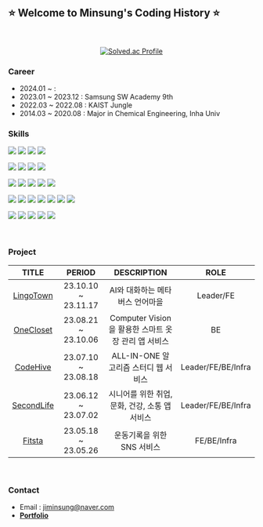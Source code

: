 ## ⭐ Welcome to Minsung's Coding History ⭐

<br/>

<p align="center">
  <a href="https://solved.ac/fluorine/">
    <img src="http://mazassumnida.wtf/api/v2/generate_badge?boj=fluorine" alt="Solved.ac Profile">
  </a>
</p>


### Career
- 2024.01 ~ : 
- 2023.01 ~ 2023.12 : Samsung SW Academy 9th <br/>
- 2022.03 ~ 2022.08 : KAIST Jungle <br/>
- 2014.03 ~ 2020.08 : Major in Chemical Engineering, Inha Univ <br/>


### Skills
<!-- Language -->
<img src="https://img.shields.io/badge/java-007396?style=for-the-badge&logo=java&logoColor=white"> <img src="https://img.shields.io/badge/Python-3776AB?style=for-the-badge&logo=Python&logoColor=white"> <img src="https://img.shields.io/badge/javascript-F7DF1E?style=for-the-badge&logo=javascript&logoColor=black"> <img src="https://img.shields.io/badge/typescript-3178C6?style=for-the-badge&logo=typescript&logoColor=white">

<!-- Client -->
<img src="https://img.shields.io/badge/react-61DAFB?style=for-the-badge&logo=react&logoColor=white"> <img src="https://img.shields.io/badge/Recoil-3578E5?style=for-the-badge&logo=Recoil&logoColor=white"> <img src="https://img.shields.io/badge/Three.js-000000?style=for-the-badge&logo=Three.js&logoColor=white"> <img src="https://img.shields.io/badge/Vite-646CFF?style=for-the-badge&logo=Vite&logoColor=white">

<!-- Server -->
<img src="https://img.shields.io/badge/springboot-6DB33F?style=for-the-badge&logo=springboot&logoColor=white"> <img src="https://img.shields.io/badge/Spring Security-6DB33F?style=for-the-badge&logo=Spring Security&logoColor=white"> <img src="https://img.shields.io/badge/Spring Data JPA-004027?style=for-the-badge&logo=Spring Data JPA&logoColor=white"> <img src="https://img.shields.io/badge/mysql-4479A1?style=for-the-badge&logo=mysql&logoColor=white"> <img src="https://img.shields.io/badge/mongoDB-47A248?style=for-the-badge&logo=MongoDB&logoColor=white">

<!-- Deploy -->
<img src="https://img.shields.io/badge/Nginx-009639?style=for-the-badge&logo=Nginx&logoColor=white"> <img src="https://img.shields.io/badge/Jenkins-D24939?style=for-the-badge&logo=Jenkins&logoColor=white"> <img src="https://img.shields.io/badge/Docker-2496ED?style=for-the-badge&logo=Docker&logoColor=white"> <img src="https://img.shields.io/badge/AWS EC2-FF9900?style=for-the-badge&logo=amazonec2&logoColor=white"> <img src="https://img.shields.io/badge/AWS S3-569A31?style=for-the-badge&logo=amazons3&logoColor=white"> <img src="https://img.shields.io/badge/AWS RDS-527FFF?style=for-the-badge&logo=amazonrds&logoColor=white"> <img src="https://img.shields.io/badge/AWS Route 53-8C4FFF?style=for-the-badge&logo=amazonroute53&logoColor=white">

<!-- Tool -->
<img src="https://img.shields.io/badge/notion-000000?style=for-the-badge&logo=notion&logoColor=white"> <img src="https://img.shields.io/badge/jira-0052CC?style=for-the-badge&logo=jira&logoColor=white"> <img src="https://img.shields.io/badge/git-F05032?style=for-the-badge&logo=git&logoColor=white"> <img src="https://img.shields.io/badge/Postman-FF6C37?style=for-the-badge&logo=Postman&logoColor=white"> <img src="https://img.shields.io/badge/Termius-000000?style=for-the-badge&logo=Termius&logoColor=white">

<br/>

<!-- Project -->
### Project
|TITLE|PERIOD|DESCRIPTION|ROLE|
|:---:|:---:|:---:|:---:|
|<a href="https://github.com/LingoTown">LingoTown</a>|23.10.10 ~ 23.11.17|AI와 대화하는 메타버스 언어마을|Leader/FE|
|<a href="https://github.com/SDC23Korea-DADADA">OneCloset</a>|23.08.21 ~ 23.10.06|Computer Vision을 활용한 스마트 옷장 관리 앱 서비스|BE|
|<a href="https://github.com/OurCodeHive">CodeHive</a>|23.07.10 ~ 23.08.18|ALL-IN-ONE 알고리즘 스터디 웹 서비스|Leader/FE/BE/Infra|
|<a href="https://github.com/TheSecondLife">SecondLife</a>|23.06.12 ~ 23.07.02|시니어를 위한 취업, 문화, 건강, 소통 앱 서비스|Leader/FE/BE/Infra|
|<a href="https://github.com/Fitsta">Fitsta</a>|23.05.18 ~ 23.05.26|운동기록을 위한 SNS 서비스|FE/BE/Infra|

<br/>

<!-- Contact -->
### Contact
- Email : jiminsung@naver.com<br/>
- <a href="https://fitsta-bucket.s3.ap-northeast-2.amazonaws.com/%ED%8F%AC%ED%8A%B8%ED%8F%B4%EB%A6%AC%EC%98%A4.pdf" target="_blank">
    <b>Portfolio</b>
  </a>
<br/>
